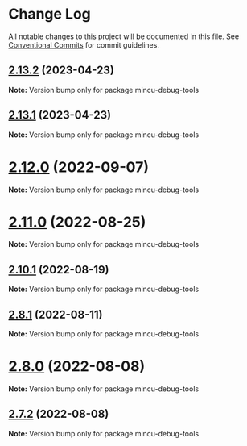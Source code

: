 # Change Log

All notable changes to this project will be documented in this file.
See [Conventional Commits](https://conventionalcommits.org) for commit guidelines.

## [2.13.2](https://github.com/ncuhome/mincu/compare/v2.13.1...v2.13.2) (2023-04-23)

**Note:** Version bump only for package mincu-debug-tools

## [2.13.1](https://github.com/ncuhome/mincu/compare/v2.13.0...v2.13.1) (2023-04-23)

**Note:** Version bump only for package mincu-debug-tools

# [2.12.0](https://github.com/ncuhome/mincu/compare/v2.11.0...v2.12.0) (2022-09-07)

**Note:** Version bump only for package mincu-debug-tools

# [2.11.0](https://github.com/ncuhome/mincu/compare/v2.10.3...v2.11.0) (2022-08-25)

**Note:** Version bump only for package mincu-debug-tools

## [2.10.1](https://github.com/ncuhome/mincu/compare/v2.10.0...v2.10.1) (2022-08-19)

**Note:** Version bump only for package mincu-debug-tools

## [2.8.1](https://github.com/ncuhome/mincu/compare/v2.8.0...v2.8.1) (2022-08-11)

**Note:** Version bump only for package mincu-debug-tools

# [2.8.0](https://github.com/ncuhome/mincu/compare/v2.7.0...v2.8.0) (2022-08-08)

**Note:** Version bump only for package mincu-debug-tools

## [2.7.2](https://github.com/ncuhome/mincu/compare/v2.7.1...v2.7.2) (2022-08-08)

**Note:** Version bump only for package mincu-debug-tools
